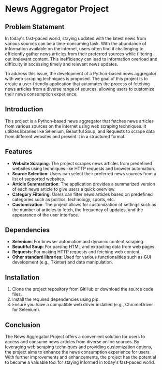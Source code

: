 # News Aggregator Project

## Problem Statement
In today's fast-paced world, staying updated with the latest news from various sources can be a time-consuming task. With the abundance of information available on the internet, users often find it challenging to efficiently gather news articles from their preferred sources while filtering out irrelevant content. This inefficiency can lead to information overload and difficulty in accessing timely and relevant news updates. 

To address this issue, the development of a Python-based news aggregator with web scraping techniques is proposed. The goal of this project is to create a user-friendly application that automates the process of fetching news articles from a diverse range of sources, allowing users to customize their news consumption experience. 

## Introduction

This project is a Python-based news aggregator that fetches news articles from various sources on the internet using web scraping techniques. It utilizes libraries like Selenium, Beautiful Soup, and Requests to scrape data from different websites and present it in a structured format.

## Features

- **Website Scraping**: The project scrapes news articles from predefined websites using techniques like  HTTP requests and browser automation.
- **Source Selection**: Users can select their preferred news sources from a list of supported websites.
- **Article Summarization**: The application provides a summarized version of each news article to give users a quick overview.
- **Category Filtering**: Users can filter news articles based on predefined categories such as politics, technology, sports, etc.
- **Customization**: The project allows for customization of settings such as the number of articles to fetch, the frequency of updates, and the appearance of the user interface.

## Dependencies

- **Selenium**: For browser automation and dynamic content scraping.
- **Beautiful Soup**: For parsing HTML and extracting data from web pages.
- **Requests**: For making HTTP requests and fetching web content.
- **Other standard libraries**: Used for various functionalities such as GUI development (e.g., Tkinter) and data manipulation.

## Installation

1. Clone the project repository from GitHub or download the source code files.
2. Install the required dependencies using pip:
4. Ensure you have a compatible web driver installed (e.g., ChromeDriver for Selenium).

## Conclusion

The News Aggregator Project offers a convenient solution for users to access and consume news articles from diverse online sources. By leveraging web scraping techniques and providing customization options, the project aims to enhance the news consumption experience for users. With further improvements and enhancements, the project has the potential to become a valuable tool for staying informed in today's fast-paced world.

